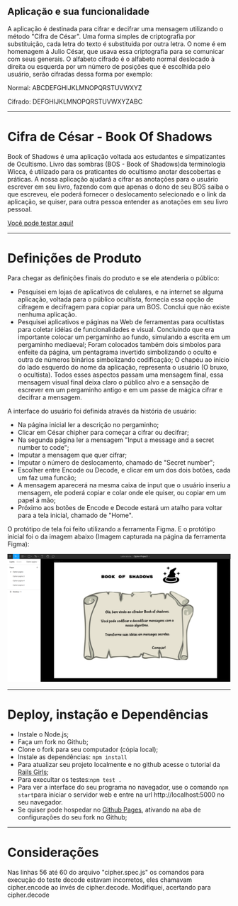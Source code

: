 ## Aplicação e sua funcionalidade
A aplicação é destinada para cifrar e decifrar uma mensagem utilizando o método "Cifra de César". Uma  forma simples de criptografia por substituição, cada letra do texto é substituida por outra letra. O nome é em homenagem á Julio César, que usava essa criptografia para se comunicar com seus generais.
O alfabeto cifrado é o alfabeto normal deslocado à direita ou esquerda por um número de posições que é escolhida pelo usuário, serão cifradas dessa forma por exemplo:

Normal: ABCDEFGHIJKLMNOPQRSTUVWXYZ

Cifrado: DEFGHIJKLMNOPQRSTUVWXYZABC

***
# Cifra de César - Book Of Shadows
Book of Shadows é uma aplicação voltada aos estudantes e simpatizantes de Ocultismo. Livro das sombras (BOS - Book of Shadows)da terminologia Wicca, é utilizado para os praticantes do ocultismo anotar descobertas e práticas. 
A nossa aplicação ajudará a cifrar as anotações para o usuário escrever em seu livro, fazendo com que apenas o dono de seu BOS saiba o que escreveu, ele poderá fornecer o deslocamento selecionado e o link da aplicação, se quiser, para outra pessoa entender as anotações em seu livro pessoal.

[Você pode testar aqui!](https://camila-monreal.github.io/SAP004-cipher/src/cipherCesar.html)

*** 
# Definições de Produto 
Para chegar as definições finais do produto e se ele atenderia o público:
* Pesquisei em lojas de aplicativos de celulares, e na internet se alguma aplicação, voltada para o público ocultista, fornecia essa opção de cifragem e decifragem para copiar para um BOS. Conclui que não existe nenhuma aplicação. 
* Pesquisei aplicativos e páginas na Web de ferramentas para ocultistas para coletar idéias de funcionalidades e visual. Concluindo que era importante colocar um pergaminho ao fundo, simulando a escrita em um pergaminho mediaeval; Foram colocados também dois simbolos para enfeite da página, um pentagrama invertido simbolizando o oculto e outra de números binários simbolizando codificação; O chapéu ao início do lado esquerdo do nome da aplicação, representa o usuário (O bruxo, o ocultista). Todos esses aspectos passam uma mensagem final, essa mensagem visual final deixa claro o público alvo e a sensação de escrever em um pergaminho antigo e em um passe de mágica cifrar e decifrar a mensagem. 

A interface do usuário foi definida através da história de usuário:
 * Na página inicial ler a descrição no pergaminho; 
 * Clicar em César chipher para começar a cifrar ou decifrar; 
 * Na segunda página ler a mensagem "Input a message and a secret number to code";
 * Imputar a mensagem que quer cifrar;
 * Imputar o número de deslocamento, chamado de "Secret number";
 * Escolher entre Encode ou Decode, e clicar  em um dos dois botões, cada um faz uma funcão; 
 * A mensagem aparecerá na mesma caixa de input que o usuário inseriu a mensagem, ele poderá copiar e colar onde ele quiser, ou copiar em um papel á mão; 
* Próximo aos botões de Encode e Decode estará um atalho para voltar para a tela inicial, chamado de "Home".

O protótipo de tela foi feito utilizando a ferramenta Figma. E o protótipo inicial foi o da imagem abaixo (Imagem capturada na página da ferramenta Figma): 

  ![](src/images/figma.png)

***

# Deploy, instação e Dependências
* Instale o Node.js;
* Faça um fork no Github;
* Clone o fork para seu computador (cópia local);
* Instale as dependências: `npm install`  
* Para atualizar seu projeto localmente e no github acesse o tutorial da [Rails Girls](http://guides.railsgirls.com/guides-ptbr/github);
* Para execultar os testes:`npm test .`
* Para ver a interface do seu programa no navegador, use o comando `npm start`para iniciar o servidor web e entre na url http://localhost:5000 no seu navegador.
* Se quiser pode hospedar no [Github Pages](https://pages.github.com/), ativando na aba de configurações do seu fork no Github; 

***

# Considerações
Nas linhas 56 até 60 do arquivo "cipher.spec.js" os comandos para execução do teste decode estavam incorretos, eles chamavam cipher.encode ao invés de cipher.decode. Modifiquei, acertando para cipher.decode